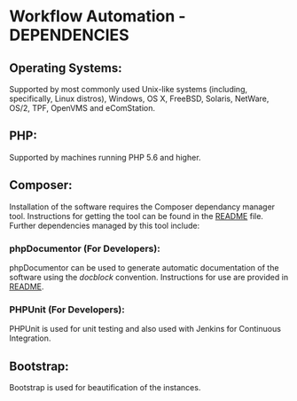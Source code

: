 # Workflow Automation - DEPENDENCIES

## Operating Systems:
Supported by most commonly used Unix-like systems (including, specifically, Linux distros), Windows, OS X, FreeBSD, Solaris, NetWare, OS/2, TPF, OpenVMS and eComStation.

## PHP:
Supported by machines running PHP 5.6 and higher.

## Composer:
Installation of the software requires the Composer dependancy manager tool. Instructions for getting the tool can be found in the [README](README.md) file. Further dependencies managed by this tool include:

### phpDocumentor (For Developers):
phpDocumentor can be used to generate automatic documentation of the software using the *docblock* convention. Instructions for use are provided in [README](README.md).

### PHPUnit (For Developers):
PHPUnit is used for unit testing and also used with Jenkins for Continuous Integration.

## Bootstrap:
Bootstrap is used for beautification of the instances.